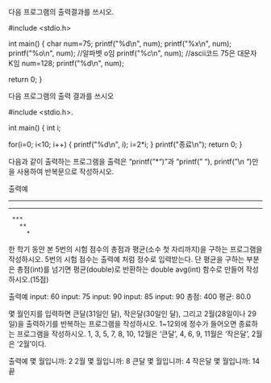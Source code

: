 다음 프로그램의 출력결과를 쓰시오.

 

#include <stdio.h>

int main()
{
 char num=75;
 printf("%d\n", num);
 printf("%x\n", num);
 printf("%o\n", num); //알파벳 o임
 printf("%c\n", num); //ascii코드 75은 대문자 K임
 num=128;
 printf("%d\n", num);

 return 0;
}

 


다음 프로그램의 출력 결과를 쓰시오

 

#include <stdio.h>.

int main()
{
 int i;

 for(i=0; i<10; i++) {
  printf("%d\n", i);
  i=2*i;
 }
 printf("종료\n");
 return 0;
}


다음과 같이 출력하는 프로그램을 출력은 “printf(”*“)”과 “printf(” “), printf(”\n “)만을 사용하여 반복문으로 작성하시오.

 

출력예

 *****
   ****
     ***
       **
         *

한 학기 동안 본 5번의 시험 점수의 총점과 평균(소수 첫 자리까지)을 구하는 프로그램을 작성하시오. 5번의 시험 점수는 출력예 처럼 정수로 입력받는다. 단 평균을 구하는 부분은 총점(int)를 넘기면 평균(double)로 반환하는 double avg(int) 함수로 만들어 작성하시오.(15점)

 

출력예
input: 60
input: 75
input: 90
input: 85
input: 90
총점: 400
평균: 80.0

 

 


몇 월인지를 입력하면 큰달(31일인 달), 작은달(30일인 달), 그리고 2월(28일이나 29일)을 출력하기를 반복하는 프로그램을 작성하시오. 1~12외에 정수가 들어오면 종료하는 프로그램을 작성하시오. 1, 3, 5, 7, 8, 10, 12월은 ‘큰달’, 4, 6, 9, 11월은 ‘작은달’, 2월은 ‘2월’이다.

 

 

출력예
몇 월입니까: 2
2월
몇 월입니까: 8
큰달
몇 월입니까: 4
작은달
몇 월입니까: 14
끝

 

 
